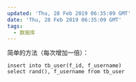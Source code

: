 ```yaml
---
updated: 'Thu, 28 Feb 2019 06:35:09 GMT'
date: 'Thu, 28 Feb 2019 06:35:09 GMT'
tags:
  - 数据库
---
```


简单的方法（每次增加一倍）：

```
insert into tb_user(f_id, f_username)
select rand(), f_username from tb_user
```

